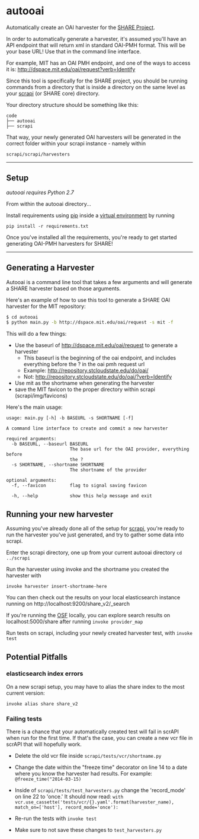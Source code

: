# autooai

Automatically create an OAI harvester for the [SHARE Project](https://osf.io/wur56/wiki/home/).

In order to automatically generate a harvester, it's assumed you'll have an API endpoint that will return xml in standard OAI-PMH format. This will be your base URL! Use that in the command line interface.

For example, MIT has an OAI PMH endpoint, and one of the ways to access it is:
http://dspace.mit.edu/oai/request?verb=Identify

Since this tool is specifically for the SHARE project, you should be running commands from a directory that is inside a directory on the same level as your [scrapi](http://github.com/fabianvf/scrapi) (or SHARE core) directory.

Your directory structure should be something like this:

```
code
├── autooai
├── scrapi
```

That way, your newly generated OAI harvesters will be generated in the correct folder within your scrapi instance - namely within

```
scrapi/scrapi/harvesters
```

---
## Setup

*autooai requires Python 2.7*

From within the autooai directory...

Install requirements using [pip](https://pypi.python.org/pypi/pip) inside a [virtual environment](https://virtualenv.pypa.io/en/latest/) by running 

```pip install -r requirements.txt```

Once you've installed all the requirements, you're ready to get started generating OAI-PMH harvesters for SHARE!

----

## Generating a Harvester

Autooai is a command line tool that takes a few arguments and will generate a SHARE harvester based on those arguments. 

Here's an example of how to use this tool to generate a SHARE OAI harvester for the MIT repository:

```bash
$ cd autooai
$ python main.py -b http://dspace.mit.edu/oai/request -s mit -f
```

This will do a few things:
- Use the baseurl of http://dspace.mit.edu/oai/request to generate a harvester
    + This baseurl is the beginning of the oai endpoint, and includes everything before the ? in the oai pmh request url
    + Example: http://repository.stcloudstate.edu/do/oai/
    + Not:  http://repository.stcloudstate.edu/do/oai/?verb=Identify
- Use mit as the shortname when generating the harvester
- save the MIT favicon to the proper directory within scrapi (scrapi/img/favicons)

Here's the main usage:

```
usage: main.py [-h] -b BASEURL -s SHORTNAME [-f]

A command line interface to create and commit a new harvester

required arguments:
  -b BASEURL, --baseurl BASEURL
                        The base url for the OAI provider, everything before
                        the ?
  -s SHORTNAME, --shortname SHORTNAME
                        The shortname of the provider

optional arguments:
  -f, --favicon         flag to signal saving favicon

  -h, --help            show this help message and exit
```

## Running your new harvester

Assuming you've already done all of the setup for [scrapi](https://github.com/fabianvf/scrapi), you're ready to run the harvester you've just generated, and try to gather some data into scrapi.

Enter the scrapi directory, one up from your current autooai directory ```cd ../scrapi```

Run the harvester using invoke and the shortname you created the harvester with

```invoke harvester insert-shortname-here```

You can then check out the results on your local elasticsearch instance running on http://localhost:9200/share_v2/_search

If you're running the [OSF](https://github.com/CenterForOpenScience/osf.io) locally, you can explore search results on localhost:5000/share after running 
```invoke provider_map```

Run tests on scrapi, including your newly created harvester test, with ```invoke test```

## Potential Pitfalls

### elasticsearch index errors

On a new scrapi setup, you may have to alias the share index to the most current version:

```invoke alias share share_v2```

### Failing tests

There is a chance that your automatically created test will fail in scrAPI when run for the first time. If that's the case, you can create a new vcr file in scrAPI that will hopefully work.

- Delete the old vcr file inside ```scrapi/tests/vcr/shortname.py```
- Change the date within the "freeze time" decorator on line 14 to a date where you know the harvester had results. For example: ```@freeze_time("2014-03-15)```

- Inside of ```scrapi/tests/test_harvesters.py``` change the 'record_mode' on line 22 to 'once.' It should now read: ```with vcr.use_cassette('tests/vcr/{}.yaml'.format(harvester_name), match_on=['host'], record_mode='once'):```

- Re-run the tests with ```invoke test```
- Make sure to not save these changes to ```test_harvesters.py```

